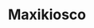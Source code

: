---
title: "Maxikiosco"
url: /ciudad-autonoma-de-buenos-aires/maxikiosco-avenida-general-iriarte/
shop: Lebensmittel
---